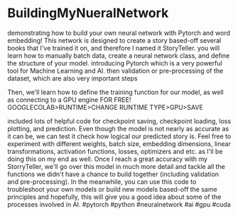 # BuildingMyNueralNetwork

demonstrating how to build your own neural network with Pytorch and word embedding!
This network is designed to create a story based-off several books that I've trained it on, and therefore I named it StoryTeller.
you will learn how to manually batch data, create a neural network class, and define the structure of your model.
introducing Pytorch which is a very powerful tool for Machine Learning and AI.
then validation or pre-processing of the dataset, which are also very important steps

Then, we'll learn how to define the training function for our model, as well as connecting to a GPU engine FOR FREE! GOOGLECOLAB>RUNTIME>CHANGE RUNTIME TYPE>GPU>SAVE

included lots of helpful code for checkpoint saving, checkpoint loading, loss plotting, and prediction.
Even though the model is not nearly as accurate as it can be, we can test it check how logical our predicted story is.
Feel free to experiment with different weights, batch size, embedding dimensions, linear transformations, activation functions, losses, optimizers and etc. as I'll be doing this on my end as well.
Once I reach a great accuracy with my StorryTeller, we'll go over this model in much more detail and tackle all the functions we didn't have a chance to build together (including validation and pre-processing).
In the meanwhile, you can use this code to troubleshoot your own models or build new models based-off the same principles and hopefully, this will give you a good idea about some of the processes involved in AI.
#pytorch #python #neuralnetwork #ai #gpu #cuda
